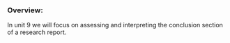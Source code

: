 ### Overview:

In unit 9 we will focus on assessing and interpreting the conclusion section of a research report.





